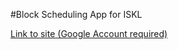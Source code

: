#Block Scheduling App for ISKL

[Link to site (Google Account required)](block-scheduler.appspot.com)

